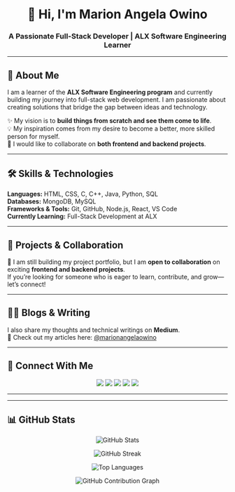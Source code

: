 <h1 align="center">👋 Hi, I'm Marion Angela Owino</h1>
<h3 align="center">A Passionate Full-Stack Developer | ALX Software Engineering Learner</h3>

---

## 🚀 About Me  

<p>
I am a learner of the <b>ALX Software Engineering program</b> and currently building my journey into full-stack web development.  
I am passionate about creating solutions that bridge the gap between ideas and technology.  
</p>

✨ My vision is to <b>build things from scratch and see them come to life</b>.  
💡 My inspiration comes from my desire to become a better, more skilled person for myself.  
🤝 I would like to collaborate on <b>both frontend and backend projects</b>.  

---

## 🛠️ Skills & Technologies  

<p>
  <b>Languages:</b> HTML, CSS, C, C++, Java, Python, SQL  
  <br>
  <b>Databases:</b> MongoDB, MySQL  
  <br>
  <b>Frameworks & Tools:</b> Git, GitHub, Node.js, React, VS Code  
  <br>
  <b>Currently Learning:</b> Full-Stack Development at ALX  
</p>

---

## 📂 Projects & Collaboration  

🚧 I am still building my project portfolio, but I am **open to collaboration** on exciting **frontend and backend projects**.  
If you’re looking for someone who is eager to learn, contribute, and grow—let’s connect!  

---

## ✍🏽 Blogs & Writing  

I also share my thoughts and technical writings on **Medium**.  
📖 Check out my articles here: [@marionangelaowino](https://medium.com/@marionangelaowino)  

---

## 🤝 Connect With Me  

<p align="center">
  <a href="mailto:marionangelaowino@gmail.com"><img src="https://img.shields.io/badge/Email-D14836?style=for-the-badge&logo=gmail&logoColor=white"/></a>
  <a href="https://www.linkedin.com/in/marionangelaowino"><img src="https://img.shields.io/badge/LinkedIn-0A66C2?style=for-the-badge&logo=linkedin&logoColor=white"/></a>
  <a href="https://medium.com/@marionangelaowino"><img src="https://img.shields.io/badge/Medium-12100E?style=for-the-badge&logo=medium&logoColor=white"/></a>
  <a href="https://discordapp.com/users/renny005957"><img src="https://img.shields.io/badge/Discord-7289DA?style=for-the-badge&logo=discord&logoColor=white"/></a>
  <a href="https://github.com/MarionOwino-ds"><img src="https://img.shields.io/badge/GitHub-100000?style=for-the-badge&logo=github&logoColor=white"/></a>
</p>

---

---

## 📊 GitHub Stats  

<p align="center">
  <img src="https://github-readme-stats.vercel.app/api?username=MarionOwino-ds&show_icons=true&theme=radical" alt="GitHub Stats" />
</p>

<p align="center">
  <img src="https://github-readme-streak-stats.herokuapp.com/?user=MarionOwino-ds&theme=radical" alt="GitHub Streak" />
</p>

<p align="center">
  <img src="https://github-readme-stats.vercel.app/api/top-langs/?username=MarionOwino-ds&layout=compact&theme=radical" alt="Top Languages" />
</p>

<p align="center">
  <img src="https://activity-graph.herokuapp.com/graph?username=MarionOwino-ds&theme=react-dark&area=true&hide_border=true" alt="GitHub Contribution Graph" />
</p>
